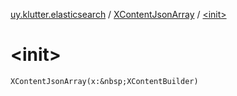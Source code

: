 [uy.klutter.elasticsearch](../index.md) / [XContentJsonArray](index.md) / [&lt;init&gt;](.)


# &lt;init&gt;

`XContentJsonArray(x:&nbsp;XContentBuilder)`


